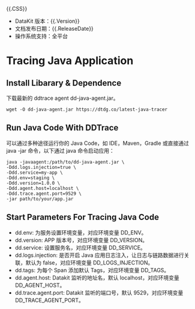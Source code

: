 {{.CSS}}

- DataKit 版本：{{.Version}}
- 文档发布日期：{{.ReleaseDate}}
- 操作系统支持：全平台

# Tracing Java Application

## Install Libarary & Dependence

下载最新的 ddtrace agent dd-java-agent.jar。

```shell
wget -O dd-java-agent.jar https://dtdg.co/latest-java-tracer
```

## Run Java Code With DDTrace

可以通过多种途径运行你的 Java Code，如 IDE，Maven，Gradle 或直接通过 java -jar 命令，以下通过 java 命令启动应用：

```shell
java -javaagent:/path/to/dd-java-agent.jar \
-Ddd.logs.injection=true \
-Ddd.service=my-app \
-Ddd.env=staging \
-Ddd.version=1.0.0 \
-Ddd.agent.host=localhost \
-Ddd.trace.agent.port=9529 \
-jar path/to/your/app.jar
```

## Start Parameters For Tracing Java Code

- dd.env: 为服务设置环境变量，对应环境变量 DD_ENV。
- dd.version: APP 版本号，对应环境变量 DD_VERSION。
- dd.service: 设置服务名，对应环境变量 DD_SERVICE。
- dd.logs.injection: 是否开启 Java 应用日志注入，让日志与链路数据进行关联，默认为 false，对应环境变量 DD_LOGS_INJECTION。
- dd.tags: 为每个 Span 添加默认 Tags，对应环境变量 DD_TAGS。
- dd.agent.host: Datakit 监听的地址名，默认 localhost，对应环境变量 DD_AGENT_HOST。
- dd.trace.agent.port: Datakit 监听的端口号，默认 9529，对应环境变量 DD_TRACE_AGENT_PORT。
